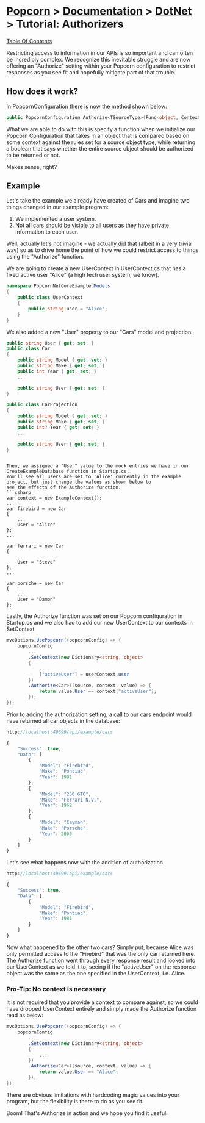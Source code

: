 # [Popcorn](../../README.md) > [Documentation](../Documentation.md) > [DotNet](DotNetDocumentation.md) > Tutorial: Authorizers

[Table Of Contents](../../docs/TableOfContents.md)

Restricting access to information in our APIs is so important and can often be incredibly complex. We recognize this inevitable struggle
and are now offering an "Authorize" setting within your Popcorn configuration to restrict responses as you see fit 
and hopefully mitigate part of that trouble.

## How does it work?
In PopcornConfiguration there is now the method shown below:
```csharp
public PopcornConfiguration Authorize<TSourceType>(Func<object, ContextType, TSourceType, bool> authorizer)
```

What we are able to do with this is specify a function when we initialize our Popcorn Configuration that takes in an object that is compared based on some context 
against the rules set for a source object type, while returning a boolean that says whether the entire source object should be authorized to be returned or not.

Makes sense, right?

## Example
Let's take the example we already have created of Cars and imagine two things changed in our example program:
1. We implemented a user system.
2. Not all cars should be visible to all users as they have private information to each user.

Well, actually let's not imagine - we actually did that (albeit in a very trivial way) so as to drive home the point of how
we could restrict access to things using the "Authorize" function.

We are going to create a new UserContext in UserContext.cs that has a fixed active user "Alice" (a high tech user system, we know). 
```csharp
namespace PopcornNetCoreExample.Models
{
    public class UserContext
    {
        public string user = "Alice";
    }
}
```

We also added a new "User" property to our "Cars" model and projection.
```csharp
public string User { get; set; }
public class Car
{
    public string Model { get; set; }
    public string Make { get; set; }
    public int Year { get; set; }
	...

    public string User { get; set; }
}

public class CarProjection
{
    public string Model { get; set; }
    public string Make { get; set; }
    public int? Year { get; set; }
	...

    public string User { get; set; }
}
```

```

Then, we assigned a "User" value to the mock entries we have in our CreateExampleDatabase function in Startup.cs.
You'll see all users are set to 'Alice' currently in the example project, but just change the values as shown below to 
see the effects of the Authorize function.
```csharp
var context = new ExampleContext();
...
var firebird = new Car
{
	...
    User = "Alice"
};
...

var ferrari = new Car
{
	...
    User = "Steve"
};
...

var porsche = new Car
{
	...
    User = "Damon"
};
```

Lastly, the Authorize function was set on our Popcorn configuration in Startup.cs and we also had to add our new UserContext to our 
contexts in SetContext
```csharp
mvcOptions.UsePopcorn((popcornConfig) => {
	popcornConfig
		...
		.SetContext(new Dictionary<string, object>
		{
			...
			["activeUser"] = userContext.user
		})
		.Authorize<Car>((source, context, value) => {
			return value.User == context["activeUser"];
		});
});
```

Prior to adding the authorization setting, a call to our cars endpoint would have returned all car objects in the database:
```javascript
http://localhost:49699/api/example/cars

{
    "Success": true,
    "Data": [
        {
            "Model": "Firebird",
            "Make": "Pontiac",
            "Year": 1981
        },
		{
            "Model": "250 GTO",
            "Make": "Ferrari N.V.",
            "Year": 1962
        },
		{
            "Model": "Cayman",
            "Make": "Porsche",
            "Year": 2005
        }
    ]
}
```

Let's see what happens now with the addition of authorization.
```javascript
http://localhost:49699/api/example/cars

{
    "Success": true,
    "Data": [
        {
            "Model": "Firebird",
            "Make": "Pontiac",
            "Year": 1981
        }
    ]
}
```

Now what happened to the other two cars? Simply put, because Alice was only permitted access to the "Firebird" that was the only 
car returned here.
The Authorize function went through every response result and looked into our UserContext as we told it to, seeing if the 
"activeUser" on the response object was the same as the one specified in the UserContext, i.e. Alice.

### Pro-Tip: No context is necessary
It is not required that you provide a context to compare against, so we could have dropped UserContext entirely and simply 
made the Authorize function read as below:
```csharp
mvcOptions.UsePopcorn((popcornConfig) => {
	popcornConfig
		...
		.SetContext(new Dictionary<string, object>
		{
			...
		})
		.Authorize<Car>((source, context, value) => {
			return value.User == "Alice";
		});
});
```

There are obvious limitations with hardcoding magic values into your program, but the flexibility is there to do as you see fit.

Boom! That's Authorize in action and we hope you find it useful.